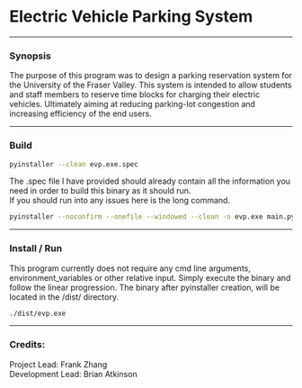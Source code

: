 # Electric Vehicle Parking System

---

### Synopsis

The purpose of this program was to design a parking reservation system for the University of the Fraser Valley.
This system is intended to allow students and staff members to reserve time blocks for charging their electric vehicles. Ultimately aiming at reducing parking-lot congestion and increasing efficiency of the end users.

---

### Build
``` bash
pyinstaller --clean evp.exe.spec
```
The .spec file I have provided should already contain all the information you need in order to build this binary as it should run. 
<br> If you should run into any issues here is the long command.

``` bash
pyinstaller --noconfirm --onefile --windowed --clean -n evp.exe main.py --add-data "images;images" --add-data "README.md;." --add-data "reservations.db;." --icon "images/ufv.png"
```

---

### Install / Run
This program currently does not require any cmd line arguments, environment_variables or other relative input. Simply execute the binary and follow the linear progression.
The binary after pyinstaller creation, will be located in the /dist/ directory.
``` bash
./dist/evp.exe
```

---


### Credits:

Project Lead: Frank Zhang<br>
Development Lead: Brian Atkinson <br>
